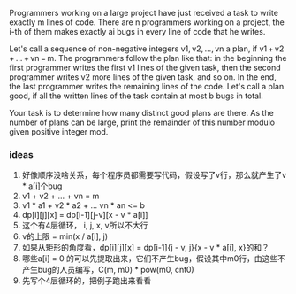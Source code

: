 Programmers working on a large project have just received a task to write exactly m lines of code. There are n programmers working on a project, the i-th of them makes exactly ai bugs in every line of code that he writes.

Let's call a sequence of non-negative integers v1, v2, ..., vn a plan, if v1 + v2 + ... + vn = m. The programmers follow the plan like that: in the beginning the first programmer writes the first v1 lines of the given task, then the second programmer writes v2 more lines of the given task, and so on. In the end, the last programmer writes the remaining lines of the code. Let's call a plan good, if all the written lines of the task contain at most b bugs in total.

Your task is to determine how many distinct good plans are there. As the number of plans can be large, print the remainder of this number modulo given positive integer mod.

### ideas
1. 好像顺序没啥关系，每个程序员都需要写代码，假设写了v行，那么就产生了v * a[i]个bug
2. v1 + v2 + ... + vn = m
3. v1 * a1 + v2 * a2 + ... vn * an <= b
4. dp[i][j][x] = dp[i-1][j-v][x - v * a[i]]
5. 这个有4层循环， i, j, x, v所以不大行 
6. v的上限 = min(x / a[i], j)
7. 如果从矩形的角度看，dp[i][j][x] = dp[i-1]{j - v, j}{x - v * a[i], x}的和？
8. 哪些a[i] = 0 的可以先提取出来，它们不产生bug，假设其中m0行，由这些不产生bug的人员编写，C(m, m0) * pow(m0, cnt0)
9. 先写个4层循环的，把例子跑出来看看